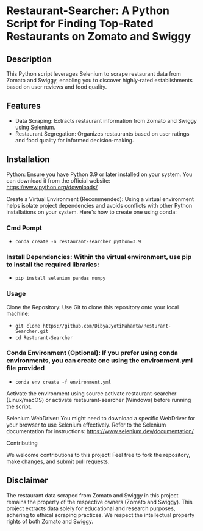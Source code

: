 # Restaurant-Searcher: A Python Script for Finding Top-Rated Restaurants on Zomato and Swiggy

## Description

This Python script leverages Selenium to scrape restaurant data from Zomato and Swiggy, enabling you to discover highly-rated establishments based on user reviews and food quality.

## Features

- Data Scraping: Extracts restaurant information from Zomato and Swiggy using Selenium.
- Restaurant Segregation: Organizes restaurants based on user ratings and food quality for informed decision-making.


## Installation

Python: Ensure you have Python 3.9 or later installed on your system. You can download it from the official website: https://www.python.org/downloads/

Create a Virtual Environment (Recommended): Using a virtual environment helps isolate project dependencies and avoids conflicts with other Python installations on your system. Here's how to create one using conda:

### Cmd Pompt
- ``` conda create -n restaurant-searcher python=3.9 ```

### Install Dependencies: Within the virtual environment, use pip to install the required libraries:
- ```pip install selenium pandas numpy```

### Usage
Clone the Repository: Use Git to clone this repository onto your local machine:

- ```git clone https://github.com/DibyaJyotiMahanta/Resturant-Searcher.git```
- ```cd Resturant-Searcher```

### Conda Environment (Optional): If you prefer using conda environments, you can create one using the environment.yml file provided

- ```conda env create -f environment.yml```
  
Activate the environment using source activate restaurant-searcher (Linux/macOS) or activate restaurant-searcher (Windows) before running the script.

Selenium WebDriver: You might need to download a specific WebDriver for your browser to use Selenium effectively. Refer to the Selenium documentation for instructions: https://www.selenium.dev/documentation/

Contributing

We welcome contributions to this project! Feel free to fork the repository, make changes, and submit pull requests.

## Disclaimer

The restaurant data scraped from Zomato and Swiggy in this project remains the property of the respective owners (Zomato and Swiggy). This project extracts data solely for educational and research purposes, adhering to ethical scraping practices. We respect the intellectual property rights of both Zomato and Swiggy.
